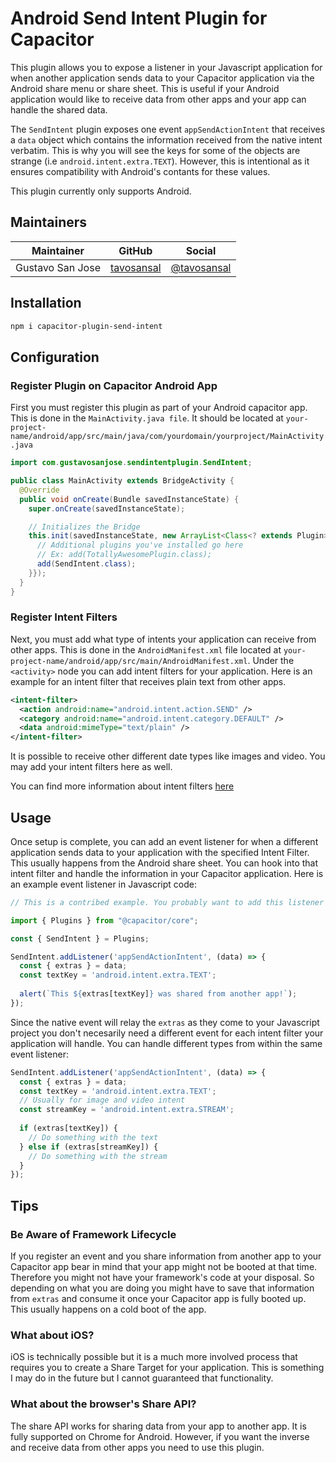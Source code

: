 <!-- <p align="center"><br><img src="https://user-images.githubusercontent.com/236501/85893648-1c92e880-b7a8-11ea-926d-95355b8175c7.png" width="128" height="128" /></p>
<h3 align="center">Example</h3>
<p align="center"><strong><code>@capacitor-community/send-intent</code></strong></p>
<p align="center">
  Capacitor community plugin for something awesome.
</p>

<p align="center">
  <img src="https://img.shields.io/maintenance/yes/2020?style=flat-square" />
  <a href="https://github.com/capacitor-community/example/actions?query=workflow%3A%22CI%22"><img src="https://img.shields.io/github/workflow/status/capacitor-community/example/CI?style=flat-square" /></a>
  <a href="https://www.npmjs.com/package/@capacitor-community/example"><img src="https://img.shields.io/npm/l/@capacitor-community/example?style=flat-square" /></a>
<br>
  <a href="https://www.npmjs.com/package/@capacitor-community/example"><img src="https://img.shields.io/npm/dw/@capacitor-community/example?style=flat-square" /></a>
  <a href="https://www.npmjs.com/package/@capacitor-community/example"><img src="https://img.shields.io/npm/v/@capacitor-community/example?style=flat-square" /></a> -->
<!-- ALL-CONTRIBUTORS-BADGE:START - Do not remove or modify this section -->
<!-- <a href="#contributors-"><img src="https://img.shields.io/badge/all%20contributors-0-orange?style=flat-square" /></a> -->
<!-- ALL-CONTRIBUTORS-BADGE:END -->
<!-- </p>  -->

# Android Send Intent Plugin for Capacitor
This plugin allows you to expose a listener in your Javascript application for when another application sends data to your Capacitor application via the Android share menu or share sheet. This is useful if your Android application would like to receive data from other apps and your app can handle the shared data.

The `SendIntent` plugin exposes one event `appSendActionIntent` that receives a `data` object which contains the information received from the native intent verbatim. This is why you will see the keys for some of the objects are strange (i.e `android.intent.extra.TEXT`). However, this is intentional as it ensures compatibility with Android's contants for these values. 

This plugin currently only supports Android.

## Maintainers

| Maintainer | GitHub | Social |
| -----------| -------| -------|
| Gustavo San Jose | [tavosansal](https://github.com/tavosansal) | [@tavosansal](https://twitter.com/tavosansal) |

## Installation

```bash
npm i capacitor-plugin-send-intent
```

## Configuration

### Register Plugin on Capacitor Android App

First you must register this plugin as part of your Android capacitor app. This is done in the `MainActivity.java file`. It should be located at `your-project-name/android/app/src/main/java/com/yourdomain/yourproject/MainActivity.java`

```java
import com.gustavosanjose.sendintentplugin.SendIntent;

public class MainActivity extends BridgeActivity {
  @Override
  public void onCreate(Bundle savedInstanceState) {
    super.onCreate(savedInstanceState);

    // Initializes the Bridge
    this.init(savedInstanceState, new ArrayList<Class<? extends Plugin>>() {{
      // Additional plugins you've installed go here
      // Ex: add(TotallyAwesomePlugin.class);
      add(SendIntent.class);
    }});
  }
}
```

### Register Intent Filters
Next, you must add what type of intents your application can receive from other apps. This is done in the `AndroidManifest.xml` file located at `your-project-name/android/app/src/main/AndroidManifest.xml`. Under the `<activity>` node you can add intent filters for your application. Here is an example for an intent filter that receives plain text from other apps.

```xml
<intent-filter>
  <action android:name="android.intent.action.SEND" />
  <category android:name="android.intent.category.DEFAULT" />
  <data android:mimeType="text/plain" />
</intent-filter>
```

It is possible to receive other different date types like images and video. You may add your intent filters here as well.

You can find more information about intent filters [here](https://developer.android.com/guide/components/intents-filters)

## Usage

Once setup is complete, you can add an event listener for when a different application sends data to your application with the specified Intent Filter. 
This usually happens from the Android share sheet. You can hook into that intent filter and handle the information in your Capacitor application. Here is an example event listener in Javascript code:

```javascript
// This is a contribed example. You probably want to add this listener where you have other Capacitor listeners in your corresponding app code for your framework of choice.

import { Plugins } from "@capacitor/core";

const { SendIntent } = Plugins;

SendIntent.addListener('appSendActionIntent', (data) => {
  const { extras } = data;
  const textKey = 'android.intent.extra.TEXT';
  
  alert(`This ${extras[textKey]} was shared from another app!`);
});
```

Since the native event will relay the `extras` as they come to your Javascript project you don't necesarily need a different event for each intent filter your application will handle. You can handle different types from within the same event listener:

```javascript
SendIntent.addListener('appSendActionIntent', (data) => {
  const { extras } = data;
  const textKey = 'android.intent.extra.TEXT';
  // Usually for image and video intent
  const streamKey = 'android.intent.extra.STREAM';
  
  if (extras[textKey]) {
    // Do something with the text
  } else if (extras[streamKey]) {
    // Do something with the stream
  }
});
```

## Tips
### Be Aware of Framework Lifecycle
If you register an event and you share information from another app to your Capacitor app bear in mind that your app might not be booted at that time. Therefore you might not have your framework's code at your disposal. So depending on what you are doing you might have to save that information from `extras` and consume it once your Capacitor app is fully booted up. This usually happens on a cold boot of the app.


### What about iOS?
iOS is technically possible but it is a much more involved process that requires  you to create a Share Target for your application. This is something I may do in the future but I cannot guaranteed that functionality.

### What about the browser's Share API?
The share API works for sharing data from your app to another app. It is fully supported on Chrome for Android.
However, if you want the inverse and receive data from other apps you need to use this plugin.
